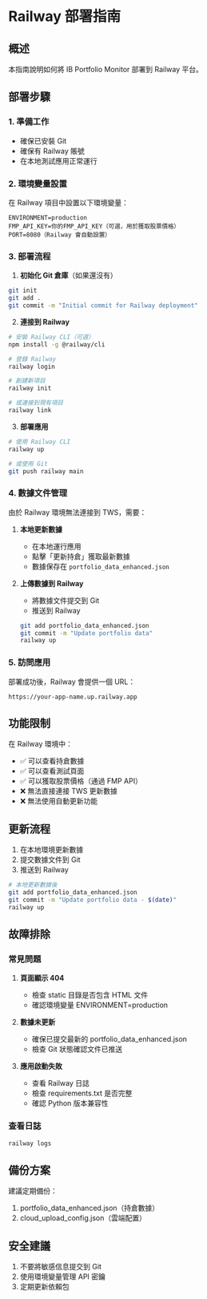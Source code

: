 # Railway 部署指南

## 概述
本指南說明如何將 IB Portfolio Monitor 部署到 Railway 平台。

## 部署步驟

### 1. 準備工作
- 確保已安裝 Git
- 確保有 Railway 賬號
- 在本地測試應用正常運行

### 2. 環境變量設置
在 Railway 項目中設置以下環境變量：

```
ENVIRONMENT=production
FMP_API_KEY=你的FMP_API_KEY（可選，用於獲取股票價格）
PORT=8080（Railway 會自動設置）
```

### 3. 部署流程

1. **初始化 Git 倉庫**（如果還沒有）
```bash
git init
git add .
git commit -m "Initial commit for Railway deployment"
```

2. **連接到 Railway**
```bash
# 安裝 Railway CLI（可選）
npm install -g @railway/cli

# 登錄 Railway
railway login

# 創建新項目
railway init

# 或連接到現有項目
railway link
```

3. **部署應用**
```bash
# 使用 Railway CLI
railway up

# 或使用 Git
git push railway main
```

### 4. 數據文件管理

由於 Railway 環境無法連接到 TWS，需要：

1. **本地更新數據**
   - 在本地運行應用
   - 點擊「更新持倉」獲取最新數據
   - 數據保存在 `portfolio_data_enhanced.json`

2. **上傳數據到 Railway**
   - 將數據文件提交到 Git
   - 推送到 Railway
   ```bash
   git add portfolio_data_enhanced.json
   git commit -m "Update portfolio data"
   railway up
   ```

### 5. 訪問應用

部署成功後，Railway 會提供一個 URL：
```
https://your-app-name.up.railway.app
```

## 功能限制

在 Railway 環境中：
- ✅ 可以查看持倉數據
- ✅ 可以查看測試頁面
- ✅ 可以獲取股票價格（通過 FMP API）
- ❌ 無法直接連接 TWS 更新數據
- ❌ 無法使用自動更新功能

## 更新流程

1. 在本地環境更新數據
2. 提交數據文件到 Git
3. 推送到 Railway

```bash
# 本地更新數據後
git add portfolio_data_enhanced.json
git commit -m "Update portfolio data - $(date)"
railway up
```

## 故障排除

### 常見問題

1. **頁面顯示 404**
   - 檢查 static 目錄是否包含 HTML 文件
   - 確認環境變量 ENVIRONMENT=production

2. **數據未更新**
   - 確保已提交最新的 portfolio_data_enhanced.json
   - 檢查 Git 狀態確認文件已推送

3. **應用啟動失敗**
   - 查看 Railway 日誌
   - 檢查 requirements.txt 是否完整
   - 確認 Python 版本兼容性

### 查看日誌
```bash
railway logs
```

## 備份方案

建議定期備份：
1. portfolio_data_enhanced.json（持倉數據）
2. cloud_upload_config.json（雲端配置）

## 安全建議

1. 不要將敏感信息提交到 Git
2. 使用環境變量管理 API 密鑰
3. 定期更新依賴包